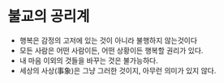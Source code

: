 # 불교의 공리계

- 행복은 감정의 고저에 있는 것이 아니라 불행하지 않는것이다
- 모든 사람은 어떤 사람이든, 어떤 상황이든 행복할 권리가 있다.
- 내 마음 이외의 것들을 바꾸는 것은 불가능하다.
- 세상의 사상(事象)은 그냥 그러한 것이지, 아무런 의미가 있지 않다.
